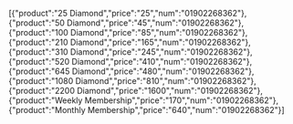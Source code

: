 [{"product":"25 Diamond","price":"25","num":"01902268362"},{"product":"50 Diamond","price":"45","num":"01902268362"},{"product":"100 Diamond","price":"85","num":"01902268362"},{"product":"210 Diamond","price":"165","num":"01902268362"},{"product":"310 Diamond","price":"245","num":"01902268362"},{"product":"520 Diamond","price":"410","num":"01902268362"},{"product":"645 Diamond","price":"480","num":"01902268362"},{"product":"1080 Diamond","price":"810","num":"01902268362"},{"product":"2200 Diamond","price":"1600","num":"01902268362"},{"product":"Weekly Membership","price":"170","num":"01902268362"},{"product":"Monthly Membership","price":"640","num":"01902268362"}]

